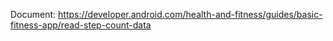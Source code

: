 Document: https://developer.android.com/health-and-fitness/guides/basic-fitness-app/read-step-count-data